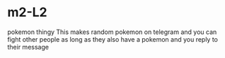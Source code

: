 # m2-L2
pokemon thingy
This makes random pokemon on telegram and you can fight other people as long as they also have a pokemon and you reply to their message
